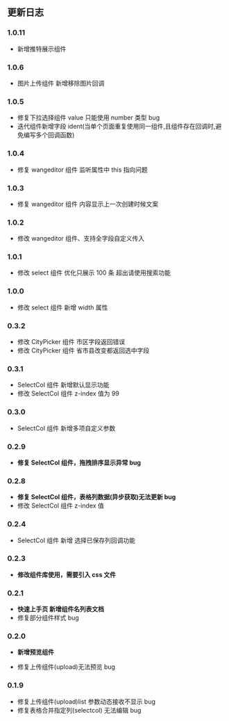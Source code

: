 <!--
 * @Description: 更新日志文档
 * @Author: panrui
 * @Date: 2021-06-09 16:13:12
 * @LastEditTime: 2022-01-21 12:59:50
 * @LastEditors: panrui
 * 不忘初心,不负梦想
-->

## 更新日志

### 1.0.11

- 新增推特展示组件

### 1.0.6

- 图片上传组件 新增移除图片回调

### 1.0.5

- 修复下拉选择组件 value 只能使用 number 类型 bug
- 迭代组件新增字段 ident(当单个页面重复使用同一组件,且组件存在回调时,避免编写多个回调函数)
<!-- - 新增上传组件支持上传文件功能 -->

### 1.0.4

- 修复 wangeditor 组件 监听属性中 this 指向问题

### 1.0.3

- 修复 wangeditor 组件 内容显示上一次创建时候文案

### 1.0.2

- 修改 wangeditor 组件、支持全字段自定义传入

### 1.0.1

- 修改 select 组件 优化只展示 100 条 超出请使用搜索功能

### 1.0.0

- 修改 select 组件 新增 width 属性

### 0.3.2

- 修改 CityPicker 组件 市区字段返回错误
- 修改 CityPicker 组件 省市县改变都返回选中字段

### 0.3.1

- SelectCol 组件 新增默认显示功能
- 修改 SelectCol 组件 z-index 值为 99

### 0.3.0

- SelectCol 组件 新增多项自定义参数

### 0.2.9

- **修复 SelectCol 组件，拖拽排序显示异常 bug**

### 0.2.8

- **修复 SelectCol 组件，表格列数据(异步获取)无法更新 bug**
- 修改 SelectCol 组件 z-index 值

### 0.2.4

- SelectCol 组件 新增 选择已保存列回调功能

### 0.2.3

- **修改组件库使用，需要引入 css 文件**

### 0.2.1

- **快速上手页 新增组件名列表文档**
- 修复部分组件样式 bug

### 0.2.0

- **新增预览组件**

- 修复上传组件(upload)无法预览 bug

### 0.1.9

- 修复上传组件(upload)list 参数动态接收不显示 bug
- 修复表格合并指定列(selectcol) 无法编辑 bug

